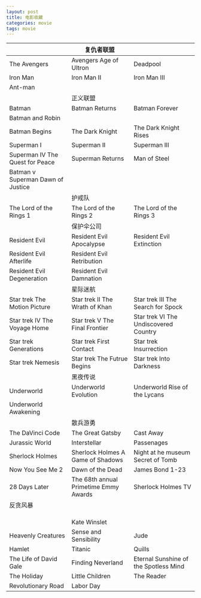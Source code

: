```yaml
---
layout: post
title: 电影收藏
categories: movie
tags: movie
--- 
```

|                                   | 复仇者联盟                                 |                                       |
| --------------------------------- | ------------------------------------- | ------------------------------------- |
| The Avengers                      | Avengers Age of Ultron                | Deadpool                              |
| Iron Man                          | Iron Man II                           | Iron Man III                          |
| Ant-man                           |                                       |                                       |
|                                   | 正义联盟                                  |                                       |
| Batman                            | Batman Returns                        | Batman Forever                        |
| Batman and Robin                  |                                       |                                       |
| Batman Begins                     | The Dark Knight                       | The Dark Knight Rises                 |
| Superman I                        | Superman II                           | Superman III                          |
| Superman IV The Quest for Peace   | Superman Returns                      | Man of Steel                          |
| Batman v Superman Dawn of Justice |                                       |                                       |
|                                   | 护戒队                                   |                                       |
| The Lord of the Rings 1           | The Lord of the Rings 2               | The Lord of the Rings 3               |
|                                   | 保护伞公司                                 |                                       |
| Resident Evil                     | Resident Evil Apocalypse              | Resident Evil Extinction              |
| Resident Evil Afterlife           | Resident Evil Retribution             |                                       |
| Resident Evil Degeneration        | Resident Evil Damnation               |                                       |
|                                   | 星际迷航                                  |                                       |
| Star trek The Motion Picture      | Star trek II The Wrath of Khan        | Star trek III The Search for Spock    |
| Star trek IV The Voyage Home      | Star trek V The Final Frontier        | Star trek VI The Undiscovered Country |
| Star trek Generations             | Star trek First Contact               | Star trek Insurrection                |
| Star trek Nemesis                 | Star trek The Futrue Begins           | Star trek Into Darkness               |
|                                   | 黑夜传说                                  |                                       |
| Underworld                        | Underworld Evolution                  | Underworld Rise of the Lycans         |
| Underworld Awakening              |                                       |                                       |
|                                   | 散兵游勇                                  |                                       |
| The DaVinci Code                  | The Great Gatsby                      | Cast Away                             |
| Jurassic World                    | Interstellar                          | Passenages                            |
| Sherlock Holmes                   | Sherlock Holmes A Game of Shadows     | Night at he museum Secret of Tomb     |
| Now You See Me 2                  | Dawn of the Dead                      | James Bond 1-23                       |
| 28 Days Later                     | The 68th annual Primetime Emmy Awards | Sherlock Holmes TV                    |
| 反贪风暴                              |                                       |                                       |
|                                   |                                       |                                       |
|                                   |                                       |                                       |
|                                   |                                       |                                       |
|                                   | Kate Winslet                          |                                       |
| Heavenly Creatures                | Sense and Sensibility                 | Jude                                  |
| Hamlet                            | Titanic                               | Quills                                |
| The Life of David Gale            | Finding Neverland                     | Eternal Sunshine of the Spotless Mind |
| The Holiday                       | Little Children                       | The Reader                            |
| Revolutionary Road                | Labor Day                             |                                       |

